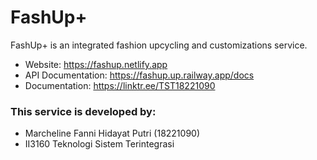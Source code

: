 # FashUp+ 
FashUp+ is an integrated fashion upcycling and customizations service.
- Website: https://fashup.netlify.app
- API Documentation: https://fashup.up.railway.app/docs 
- Documentation: https://linktr.ee/TST18221090

### This service is developed by:
- Marcheline Fanni Hidayat Putri (18221090)
- II3160 Teknologi Sistem Terintegrasi
